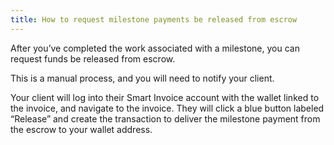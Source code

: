 ```yaml
---
title: How to request milestone payments be released from escrow
---
```


After you’ve completed the work associated with a milestone, you can request funds be released from escrow.

This is a manual process, and you will need to notify your client.

Your client will log into their Smart Invoice account with the wallet linked to the invoice, and navigate to the invoice. They will click a blue button labeled “Release” and create the transaction to deliver the milestone payment from the escrow to your wallet address.
